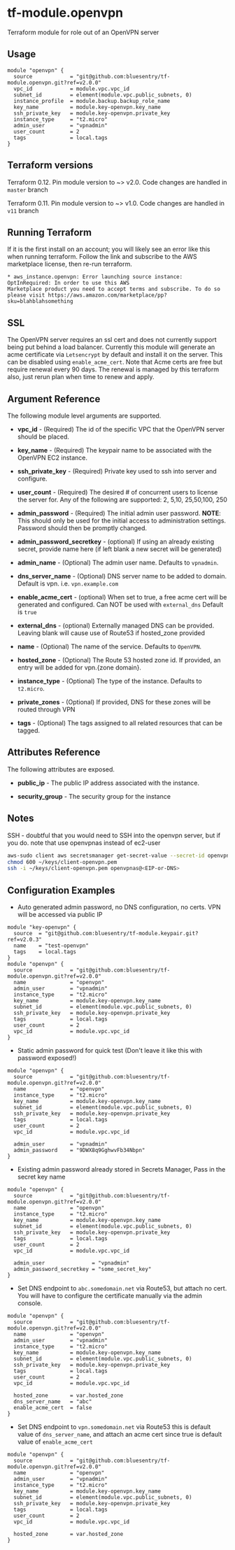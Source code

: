 # tf-module.openvpn
Terraform module for role out of an OpenVPN server

## Usage
```hcl-terraform
module "openvpn" {
  source            = "git@github.com:bluesentry/tf-module.openvpn.git?ref=v2.0.0"
  vpc_id            = module.vpc.vpc_id
  subnet_id         = element(module.vpc.public_subnets, 0)
  instance_profile  = module.backup.backup_role_name
  key_name          = module.key-openvpn.key_name
  ssh_private_key   = module.key-openvpn.private_key
  instance_type     = "t2.micro"
  admin_user        = "vpnadmin"
  user_count        = 2
  tags              = local.tags
}
```

## Terraform versions ##
Terraform 0.12. Pin module version to ~> v2.0. Code changes are handled in `master` branch

Terraform 0.11. Pin module version to ~> v1.0. Code changes are handled in `v11` branch

## Running Terraform
If it is the first install on an account; you will likely see an error like this when running terraform.  Follow the link and subscribe to the AWS marketplace license, then re-run terraform.
```
* aws_instance.openvpn: Error launching source instance: OptInRequired: In order to use this AWS 
Marketplace product you need to accept terms and subscribe. To do so 
please visit https://aws.amazon.com/marketplace/pp?sku=blahblahsomething
```

## SSL
The OpenVPN server requires an ssl cert and does not currently support being put behind a load balancer.  Currently this module will generate an acme certificate via `Letsencrypt` by default and install it on the server.  This can be disabled using `enable_acme_cert`.  Note that Acme certs are free but require renewal every 90 days.  The renewal is managed by this terraform also, just rerun plan when time to renew and apply.


## Argument Reference
The following module level arguments are supported.

* **vpc_id** - (Required) The id of the specific VPC that the OpenVPN server should be placed.

* **key_name** - (Required) The keypair name to be associated with the OpenVPN EC2 instance.
 
* **ssh_private_key** - (Required) Private key used to ssh into server and configure.

* **user_count** - (Required) The desired # of concurrent users to license the server for.  Any of the following are supported: 2, 5,10, 25,50,100, 250

* **admin_password** - (Required) The initial admin user password.  **NOTE**: This should only be used for the initial access to administration settings.  Password should then be promptly changed.

* **admin_password_secretkey** - (optional) If using an already existing secret, provide name here (if left blank a new secret will be generated)

* **admin_name** - (Optional) The admin user name.  Defaults to `vpnadmin`.

* **dns_server_name** - (Optional) DNS server name to be added to domain.  Default is vpn. i.e. `vpn.example.com`

* **enable_acme_cert** - (optional) When set to true, a free acme cert will be generated and configured.  Can NOT be used with `external_dns` Default is `true`

* **external_dns** - (optional) Externally managed DNS can be provided.  Leaving blank will cause use of Route53 if hosted_zone provided

* **name** - (Optional) The name of the service.  Defaults to `OpenVPN`.

* **hosted_zone** - (Optional) The Route 53 hosted zone id.  If provided, an entry will be added for vpn.{zone domain}.

* **instance_type** - (Optional) The type of the instance.  Defaults to `t2.micro`.

* **private_zones** - (Optional) If provided, DNS for these zones will be routed through VPN

* **tags** - (Optional) The tags assigned to all related resources that can be tagged.


## Attributes Reference
The following attributes are exposed.

* **public_ip** - The public IP address associated with the instance.

* **security_group** - The security group for the instance


## Notes

SSH - doubtful that you would need to SSH into the openvpn server, but if you do. note that use openvpnas instead of ec2-user

```bash
aws-sudo client aws secretsmanager get-secret-value --secret-id openvpn.pem | jq -r '.SecretString' > ~/keys/client-openvpn.pem
chmod 600 ~/keys/client-openvpn.pem
ssh -i ~/keys/client-openvpn.pem openvpnas@<EIP-or-DNS>
```

## Configuration Examples

* Auto generated admin password, no DNS configuration, no certs.  VPN will be accessed via public IP

```hcl-terraform
module "key-openvpn" {
  source  = "git@github.com:bluesentry/tf-module.keypair.git?ref=v2.0.3"
  name    = "test-openvpn"
  tags    = local.tags
}
module "openvpn" {
  source            = "git@github.com:bluesentry/tf-module.openvpn.git?ref=v2.0.0"
  name              = "openvpn"
  admin_user        = "vpnadmin"
  instance_type     = "t2.micro"
  key_name          = module.key-openvpn.key_name
  subnet_id         = element(module.vpc.public_subnets, 0)
  ssh_private_key   = module.key-openvpn.private_key
  tags              = local.tags
  user_count        = 2
  vpc_id            = module.vpc.vpc_id
}
```

* Static admin password for quick test (Don't leave it like this with password exposed!)
```hcl-terraform
module "openvpn" {
  source            = "git@github.com:bluesentry/tf-module.openvpn.git?ref=v2.0.0"
  name              = "openvpn"
  instance_type     = "t2.micro"
  key_name          = module.key-openvpn.key_name
  subnet_id         = element(module.vpc.public_subnets, 0)
  ssh_private_key   = module.key-openvpn.private_key
  tags              = local.tags
  user_count        = 2
  vpc_id            = module.vpc.vpc_id

  admin_user        = "vpnadmin"
  admin_password    = "9DWX8q9GghwvFb34Nbpn"
}
```

* Existing admin password already stored in Secrets Manager, Pass in the secret key name
```hcl-terraform
module "openvpn" {
  source            = "git@github.com:bluesentry/tf-module.openvpn.git?ref=v2.0.0"
  name              = "openvpn"
  instance_type     = "t2.micro"
  key_name          = module.key-openvpn.key_name
  subnet_id         = element(module.vpc.public_subnets, 0)
  ssh_private_key   = module.key-openvpn.private_key
  tags              = local.tags
  user_count        = 2
  vpc_id            = module.vpc.vpc_id

  admin_user               = "vpnadmin"
  admin_password_secretkey = "some_secret_key"
}
```

* Set DNS endpoint to `abc.somedomain.net` via Route53, but attach no cert. You will have to configure the certificate manually via the admin console.
```hcl-terraform
module "openvpn" {
  source            = "git@github.com:bluesentry/tf-module.openvpn.git?ref=v2.0.0"
  name              = "openvpn"
  admin_user        = "vpnadmin"
  instance_type     = "t2.micro"
  key_name          = module.key-openvpn.key_name
  subnet_id         = element(module.vpc.public_subnets, 0)
  ssh_private_key   = module.key-openvpn.private_key
  tags              = local.tags
  user_count        = 2
  vpc_id            = module.vpc.vpc_id

  hosted_zone       = var.hosted_zone
  dns_server_name   = "abc"
  enable_acme_cert  = false
}
```

* Set DNS endpoint to `vpn.somedomain.net` via Route53 this is default value of `dns_server_name`, and attach an acme cert since true is default value of `enable_acme_cert`
```hcl-terraform
module "openvpn" {
  source            = "git@github.com:bluesentry/tf-module.openvpn.git?ref=v2.0.0"
  name              = "openvpn"
  admin_user        = "vpnadmin"
  instance_type     = "t2.micro"
  key_name          = module.key-openvpn.key_name
  subnet_id         = element(module.vpc.public_subnets, 0)
  ssh_private_key   = module.key-openvpn.private_key
  tags              = local.tags
  user_count        = 2
  vpc_id            = module.vpc.vpc_id

  hosted_zone       = var.hosted_zone
}
```
